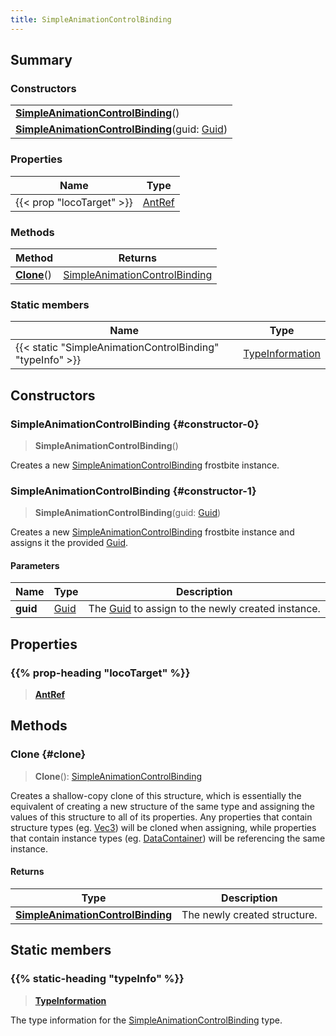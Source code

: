 ```yaml
---
title: SimpleAnimationControlBinding
---
```


## Summary

### Constructors

|  |
| --- |
| **[SimpleAnimationControlBinding](#constructor-0)**() |
| **[SimpleAnimationControlBinding](#constructor-1)**(guid: [Guid](/vext/ref/shared/type/guid)) |

### Properties

| Name | Type |
| ---- | ---- |
| {{< prop "locoTarget" >}} | [AntRef](/vext/ref/fb/antref) |

### Methods

| Method | Returns |
| ------ | ------- |
| **[Clone](#clone)**() | [SimpleAnimationControlBinding](/vext/ref/fb/simpleanimationcontrolbinding) |

### Static members

| Name | Type |
| ---- | ---- |
| {{< static "SimpleAnimationControlBinding" "typeInfo" >}} | [TypeInformation](/vext/ref/shared/type/typeinformation) |

## Constructors

### SimpleAnimationControlBinding {#constructor-0}

> **SimpleAnimationControlBinding**()

Creates a new [SimpleAnimationControlBinding](/vext/ref/fb/simpleanimationcontrolbinding) frostbite instance.

### SimpleAnimationControlBinding {#constructor-1}

> **SimpleAnimationControlBinding**(guid: [Guid](/vext/ref/shared/type/guid))

Creates a new [SimpleAnimationControlBinding](/vext/ref/fb/simpleanimationcontrolbinding) frostbite instance and assigns it the provided [Guid](/vext/ref/shared/type/guid).

#### Parameters

| Name | Type | Description |
| ---- | ---- | ----------- |
| **guid** | [Guid](/vext/ref/shared/type/guid) | The [Guid](/vext/ref/shared/type/guid) to assign to the newly created instance. |

## Properties

### {{% prop-heading "locoTarget" %}}

> **[AntRef](/vext/ref/fb/antref)**

## Methods

### Clone {#clone}

> **Clone**(): [SimpleAnimationControlBinding](/vext/ref/fb/simpleanimationcontrolbinding)

Creates a shallow-copy clone of this structure, which is essentially the equivalent of creating a new structure of the same type and assigning the values of this structure to all of its properties. Any properties that contain structure types (eg. [Vec3](/vext/ref/shared/type/vec3)) will be cloned when assigning, while properties that contain instance types (eg. [DataContainer](/vext/ref/shared/type/datacontainer)) will be referencing the same instance.

#### Returns

| Type | Description |
| ---- | ----------- |
| **[SimpleAnimationControlBinding](/vext/ref/fb/simpleanimationcontrolbinding)** | The newly created structure. |

## Static members

### {{% static-heading "typeInfo" %}}

> **[TypeInformation](/vext/ref/shared/type/typeinformation)**

The type information for the [SimpleAnimationControlBinding](/vext/ref/fb/simpleanimationcontrolbinding) type.

